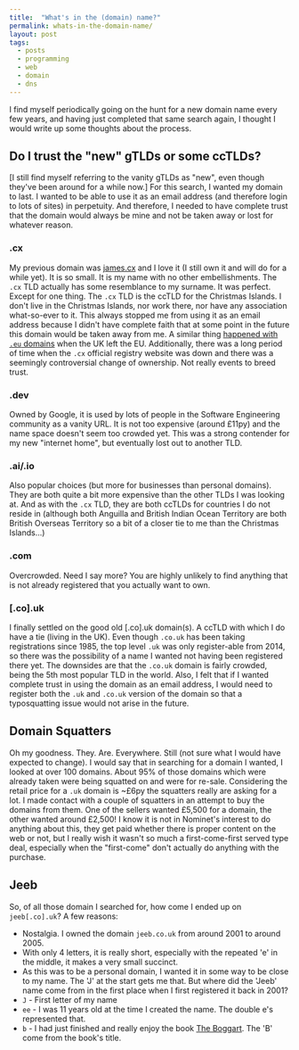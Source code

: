 ```yaml
---
title:  "What's in the (domain) name?"
permalink: whats-in-the-domain-name/
layout: post
tags: 
  - posts
  - programming
  - web
  - domain
  - dns
---
```


I find myself periodically going on the hunt for a new domain name every few years, and having just completed that same search again, I thought I would write up some thoughts about the process.
## Do I trust the "new" gTLDs or some ccTLDs?
\[I still find myself referring to the vanity gTLDs as "new", even though they've been around for a while now.\]
For this search, I wanted my domain to last. I wanted to be able to use it as an email address (and therefore login to lots of sites) in perpetuity. And therefore, I needed to have complete trust that the domain would always be mine and not be taken away or lost for whatever reason.
### .cx
My previous domain was [james.cx](https://james.cx) and I love it (I still own it and will do for a while yet). It is so small. It is my name with no other embellishments. The `.cx` TLD actually has some resemblance to my surname. It was perfect. Except for one thing. The `.cx` TLD is the ccTLD for the Christmas Islands. I don't live in the Christmas Islands, nor work there, nor have any association what-so-ever to it. This always stopped me from using it as an email address because I didn't have complete faith that at some point in the future this domain would be taken away from me. A similar thing [happened with `.eu` domains](https://ec.europa.eu/info/sites/default/files/eu_domain_names_en.pdf) when the UK left the EU. Additionally, there was a long period of time when the `.cx` official registry website was down and there was a seemingly controversial change of ownership. Not really events to breed trust.
### .dev
Owned by Google, it is used by lots of people in the Software Engineering community as a vanity URL. It is not too expensive (around £11py) and the name space doesn't seem too crowded yet. This was a strong contender for my new "internet home", but eventually lost out to another TLD.
### .ai/.io
Also popular choices (but more for businesses than personal domains). They are both quite a bit more expensive than the other TLDs I was looking at. And as with the `.cx` TLD, they are both ccTLDs for countries I do not reside in (although both Anguilla and British Indian Ocean Territory are both British Overseas Territory so a bit of a closer tie to me than the Christmas Islands...)
### .com
Overcrowded. Need I say more? You are highly unlikely to find anything that is not already registered that you actually want to own.
### \[.co\].uk
I finally settled on the good old \[.co\].uk domain(s). A ccTLD with which I do have a tie (living in the UK). Even though `.co.uk` has been taking registrations since 1985, the top level  `.uk` was only register-able from 2014, so there was the possibility of a name I wanted not having been registered there yet.
The downsides are that the `.co.uk` domain is fairly crowded, being the 5th most popular TLD in the world. Also, I felt that if I wanted complete trust in using the domain as an email address, I would need to register both the `.uk` and `.co.uk` version of the domain so that a typosquatting issue would not arise in the future.
## Domain Squatters
Oh my goodness. They. Are. Everywhere. Still (not sure what I would have expected to change). I would say that in searching for a domain I wanted, I looked at over 100 domains. About 95% of those domains which were already taken were being squatted on and were for re-sale. Considering the retail price for a `.uk` domain is ~£6py the squatters really are asking for a lot. I made contact with a couple of squatters in an attempt to buy the domains from them. One of the sellers wanted £5,500 for a domain, the other wanted around £2,500! I know it is not in Nominet's interest to do anything about this, they get paid whether there is proper content on the web or not, but I really wish it wasn't so much a first-come-first served type deal, especially when the "first-come" don't actually do anything with the purchase. 
## Jeeb
So, of all those domain I searched for, how come I ended up on `jeeb[.co].uk`? A few reasons:
- Nostalgia. I owned the domain `jeeb.co.uk` from around 2001 to around 2005. 
- With only 4 letters, it is really short, especially with the repeated 'e' in the middle, it makes a very small succinct. 
- As this was to be a personal domain, I wanted it in some way to be close to my name. The 'J' at the start gets me that.
But where did the 'Jeeb' name come from in the first place when I first registered it back in 2001?
- `J` - First letter of my name
- `ee` - I was 11 years old at the time I created the name. The double e's represented that.
- `b` - I had just finished and really enjoy the book [The Boggart](https://en.wikipedia.org/wiki/The_Boggart). The 'B' come from the book's title.
 
